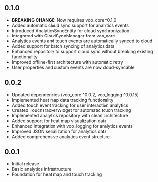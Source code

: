 ## 0.1.0

* **BREAKING CHANGE**: Now requires voo_core ^0.1.0
* Added automatic cloud sync support for analytics events
* Introduced AnalyticsSyncEntity for cloud synchronization
* Integrated with CloudSyncManager from voo_core
* Analytics events and touch events are automatically synced to cloud
* Added support for batch syncing of analytics data
* Enhanced repository to support cloud sync without breaking existing functionality
* Improved offline-first architecture with automatic retry
* User properties and custom events are now cloud-syncable

## 0.0.2

* Updated dependencies (voo_core ^0.0.2, voo_logging ^0.0.15)
* Implemented heat map data tracking functionality
* Added touch event tracking for user interaction analytics
* Created TouchTrackerWidget for automatic touch tracking
* Implemented analytics repository with clean architecture
* Added support for heat map visualization data
* Enhanced integration with voo_logging for analytics events
* Improved JSON serialization for analytics data
* Added comprehensive analytics event structure

## 0.0.1

* Initial release
* Basic analytics infrastructure
* Foundation for heat map and touch tracking